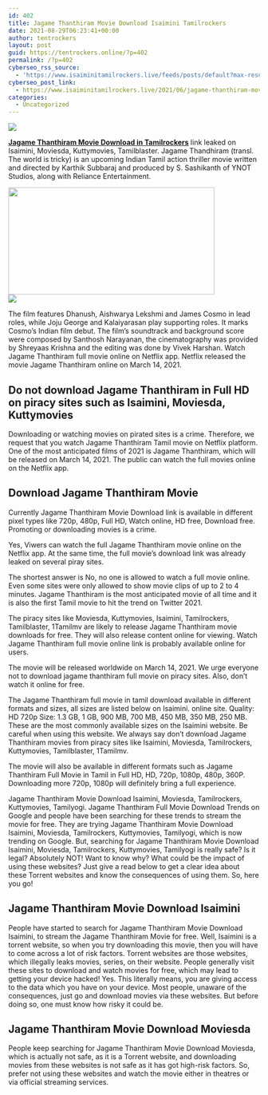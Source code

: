 ```yaml
---
id: 402
title: Jagame Thanthiram Movie Download Isaimini Tamilrockers
date: 2021-08-29T06:23:41+00:00
author: tentrockers
layout: post
guid: https://tentrockers.online/?p=402
permalink: /?p=402
cyberseo_rss_source:
  - 'https://www.isaiminitamilrockers.live/feeds/posts/default?max-results=150&start-index=1'
cyberseo_post_link:
  - https://www.isaiminitamilrockers.live/2021/06/jagame-thanthiram-movie-download.html
categories:
  - Uncategorized
---
```

<div class="media_block">
  <img src="https://1.bp.blogspot.com/-IrVpvMa2lqc/YNKlEGY_1VI/AAAAAAAAA7k/MV_oK6SblMwyRBZpMO7FUecUUNj75Z68ACLcBGAsYHQ/s72-w413-h215-c/Marielle-Price-1.png" class="media_thumbnail" />
</div>

<meta content="Jagame Thanthiram Movie Download in Tamilrockers &nbsp;link leaked on Isaimini, Moviesda, Kuttymovies, Tamilblaster. Jagame Thandhiram (transl. T..." name="twitter:description" />

  


<center>
</center>

**[Jagame Thanthiram Movie Download in Tamilrockers](https://www.tamilrockers.co.nz/jagame-thanthiram-movie-download-in-tamilrockers/)**&nbsp;link leaked on Isaimini, Moviesda, Kuttymovies, Tamilblaster. Jagame Thandhiram (transl. The world is tricky) is an upcoming Indian Tamil action thriller movie written and directed by Karthik Subbaraj and produced by S. Sashikanth of YNOT Studios, along with Reliance Entertainment.

<div class="separator">
  <a href="https://1.bp.blogspot.com/-IrVpvMa2lqc/YNKlEGY_1VI/AAAAAAAAA7k/MV_oK6SblMwyRBZpMO7FUecUUNj75Z68ACLcBGAsYHQ/s1640/Marielle-Price-1.png"><img loading="lazy" border="0" data-original-height="924" data-original-width="1640" height="215" src="https://1.bp.blogspot.com/-IrVpvMa2lqc/YNKlEGY_1VI/AAAAAAAAA7k/MV_oK6SblMwyRBZpMO7FUecUUNj75Z68ACLcBGAsYHQ/w413-h215/Marielle-Price-1.png" width="413" /></a>
</div>

<div class="separator">
  <a href="https://www.tamilrockers.co.nz/jagame-thanthiram-movie-download-in-tamilrockers/" target><img border="0" data-original-height="250" data-original-width="300" src="https://1.bp.blogspot.com/-2nCvjP9LUS4/YMdYKiRkJUI/AAAAAAAAA28/jXnUCAi7Hg068v8V3iuWLYTqfprHRH4HACLcBGAsYHQ/s0/e854879156f0849f3d27a89db88ed039.png" /></a>
</div>

The film features Dhanush, Aishwarya Lekshmi and James Cosmo in lead roles, while Joju George and Kalaiyarasan play supporting roles. It marks Cosmo’s Indian film debut. The film’s soundtrack and background score were composed by Santhosh Narayanan, the cinematography was provided by Shreyaas Krishna and the editing was done by Vivek Harshan. Watch Jagame Thanthiram full movie online on Netflix app. Netflix released the movie Jagame Thanthiram online on March 14, 2021.

## <span id="Do_not_download_Jagame_Thanthiram_in_Full_HD_on_Piracy_Sites_Like_Isaimini_Moviesda_Kuttymovies">Do not download Jagame Thanthiram in Full HD on piracy sites such as Isaimini, Moviesda, Kuttymovies</span>

Downloading or watching movies on pirated sites is a crime. Therefore, we request that you watch Jagame Thanthiram Tamil movie on Netflix platform. One of the most anticipated films of 2021 is Jagame Thanthiram, which will be released on March 14, 2021. The public can watch the full movies online on the Netflix app.

## <span id="Jagame_Thanthiram_Movie_Download">Download Jagame Thanthiram Movie</span>

Currently Jagame Thanthiram Movie Download link is available in different pixel types like 720p, 480p, Full HD, Watch online, HD free, Download free. Promoting or downloading movies is a crime.

Yes, Viwers can watch the full Jagame Thanthiram movie online on the Netflix app. At the same time, the full movie’s download link was already leaked on several piray sites.

The shortest answer is No, no one is allowed to watch a full movie online. Even some sites were only allowed to show movie clips of up to 2 to 4 minutes. Jagame Thanthiram is the most anticipated movie of all time and it is also the first Tamil movie to hit the trend on Twitter 2021.

The piracy sites like Moviesda, Kuttymovies, Isaimini, Tamilrockers, Tamilblaster, 1Tamilmv are likely to release Jagame Thanthiram movie downloads for free. They will also release content online for viewing. Watch Jagame Thanthiram full movie online link is probably available online for users.

The movie will be released worldwide on March 14, 2021. We urge everyone not to download jagame thanthiram full movie on piracy sites. Also, don’t watch it online for free.

The Jagame Thanthiram full movie in tamil download available in different formats and sizes, all sizes are listed below on Isaimini. online site. Quality: HD 720p Size: 1.3 GB, 1 GB, 900 MB, 700 MB, 450 MB, 350 MB, 250 MB. These are the most commonly available sizes on the Isaimini website. Be careful when using this website. We always say don’t download Jagame Thanthiram movies from piracy sites like Isaimini, Moviesda, Tamilrockers, Kuttymovies, Tamilblaster, 1Tamilmv.

The movie will also be available in different formats such as Jagame Thanthiram Full Movie in Tamil in Full HD, HD, 720p, 1080p, 480p, 360P. Downloading more 720p, 1080p will definitely bring a full experience.

<div class="page-descrip">
  Jagame Thanthiram Movie Download Isaimini, Moviesda, Tamilrockers, Kuttymovies, Tamilyogi. Jagame Thanthiram Full Movie Download Trends on Google and people have been searching for these trends to stream the movie for free. They are trying Jagame Thanthiram Movie Download Isaimini, Moviesda, Tamilrockers, Kuttymovies, Tamilyogi, which is now trending on Google. But, searching for Jagame Thanthiram Movie Download Isaimini, Moviesda, Tamilrockers, Kuttymovies, Tamilyogi is really safe? Is it legal? Absolutely NOT! Want to know why? What could be the impact of using these websites? Just give a read below to get a clear idea about these Torrent websites and know the consequences of using them. So, here you go!
</div>

<div>
  <h2 class="smooth-goto" id="jagame_thanthiram_movie_download_isaimini">
    Jagame Thanthiram Movie Download Isaimini
  </h2>
  
  <p>
    People have started to search for Jagame Thanthiram Movie Download Isaimini, to stream the Jagame Thanthiram Movie for free. Well, Isaimini is a torrent website, so when you try downloading this movie, then you will have to come across a lot of risk factors. Torrent websites are those websites, which illegally leaks movies, series, on their website. People generally visit these sites to download and watch movies for free, which may lead to getting your device hacked! Yes. This literally means, you are giving access to the data which you have on your device. Most people, unaware of the consequences, just go and download movies via these websites. But before doing so, one must know how risky it could be.
  </p>
  
  <h2 class="smooth-goto" id="jagame_thanthiram_movie_download_moviesda">
    Jagame Thanthiram Movie Download Moviesda
  </h2>
</div>

People keep searching for Jagame Thanthiram Movie Download Moviesda, which is actually not safe, as it is a Torrent website, and downloading movies from these websites is not safe as it has got high-risk factors. So, prefer not using these websites and watch the movie either in theatres or via official streaming services.&nbsp;

<center>
</center>